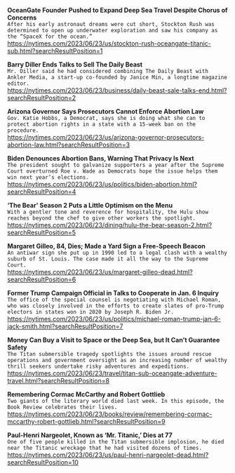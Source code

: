 **OceanGate Founder Pushed to Expand Deep Sea Travel Despite Chorus of Concerns**\
`After his early astronaut dreams were cut short, Stockton Rush was determined to open up underwater exploration and saw his company as the “SpaceX for the ocean.”`\
https://nytimes.com/2023/06/23/us/stockton-rush-oceangate-titanic-sub.html?searchResultPosition=1

**Barry Diller Ends Talks to Sell The Daily Beast**\
`Mr. Diller said he had considered combining The Daily Beast with Ankler Media, a start-up co-founded by Janice Min, a longtime magazine editor.`\
https://nytimes.com/2023/06/23/business/daily-beast-sale-talks-end.html?searchResultPosition=2

**Arizona Governor Says Prosecutors Cannot Enforce Abortion Law**\
`Gov. Katie Hobbs, a Democrat, says she is doing what she can to protect abortion rights in a state with a 15-week ban on the procedure.`\
https://nytimes.com/2023/06/23/us/arizona-governor-prosecutors-abortion-law.html?searchResultPosition=3

**Biden Denounces Abortion Bans, Warning That Privacy Is Next**\
`The president sought to galvanize supporters a year after the Supreme Court overturned Roe v. Wade as Democrats hope the issue helps them win next year’s elections.`\
https://nytimes.com/2023/06/23/us/politics/biden-abortion.html?searchResultPosition=4

**‘The Bear’ Season 2 Puts a Little Optimism on the Menu**\
`With a gentler tone and reverence for hospitality, the Hulu show reaches beyond the chef to give other workers the spotlight.`\
https://nytimes.com/2023/06/23/dining/hulu-the-bear-season-2.html?searchResultPosition=5

**Margaret Gilleo, 84, Dies; Made a Yard Sign a Free-Speech Beacon**\
`An antiwar sign she put up in 1990 led to a legal clash with a wealthy suburb of St. Louis. The case made it all the way to the Supreme Court.`\
https://nytimes.com/2023/06/23/us/margaret-gilleo-dead.html?searchResultPosition=6

**Former Trump Campaign Official in Talks to Cooperate in Jan. 6 Inquiry**\
`The office of the special counsel is negotiating with Michael Roman, who was closely involved in the efforts to create slates of pro-Trump electors in states won in 2020 by Joseph R. Biden Jr.`\
https://nytimes.com/2023/06/23/us/politics/michael-roman-trump-jan-6-jack-smith.html?searchResultPosition=7

**Money Can Buy a Visit to Space or the Deep Sea, but It Can’t Guarantee Safety**\
`The Titan submersible tragedy spotlights the issues around rescue operations and government oversight as an increasing number of wealthy thrill seekers undertake risky adventures and expeditions.`\
https://nytimes.com/2023/06/23/travel/titan-sub-oceangate-adventure-travel.html?searchResultPosition=8

**Remembering Cormac McCarthy and Robert Gottlieb**\
`Two giants of the literary world died last week. In this episode, the Book Review celebrates their lives.`\
https://nytimes.com/2023/06/23/books/review/remembering-cormac-mccarthy-robert-gottlieb.html?searchResultPosition=9

**Paul-Henri Nargeolet, Known as ‘Mr. Titanic,’ Dies at 77**\
`One of five people killed in the Titan submersible implosion, he died near the Titanic wreckage that he had visited dozens of times.`\
https://nytimes.com/2023/06/23/us/paul-henri-nargeolet-dead.html?searchResultPosition=10

